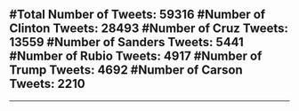#Total Number of Tweets: 59316 
#Number of Clinton Tweets: 28493
#Number of Cruz Tweets: 13559
#Number of Sanders Tweets: 5441
#Number of Rubio Tweets: 4917
#Number of Trump Tweets: 4692
#Number of Carson Tweets: 2210
---
---
